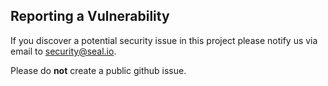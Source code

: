 ## Reporting a Vulnerability

If you discover a potential security issue in this project please notify us via email to security@seal.io.
 
Please do **not** create a public github issue.
